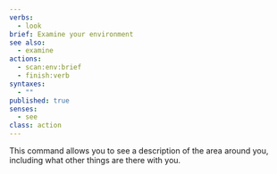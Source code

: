 ```yaml
---
verbs:
  - look
brief: Examine your environment
see also:
  - examine
actions:
  - scan:env:brief
  - finish:verb
syntaxes:
  - ""
published: true
senses:
  - see
class: action
---
```

This command allows you to see a description of the area around you,
including what other things are there with you.
